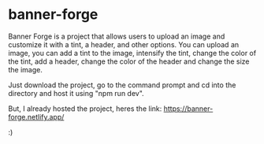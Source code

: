 # banner-forge
Banner Forge is a project that allows users to upload an image and customize it with a tint, a header, and other options. You can upload an image, you can add a tint to the image, intensify the tint, change the color of the tint, add a header, change the color of the header and change the size the image.

Just download the project, go to the command prompt and cd into the directory and host it using "npm run dev".

But, I already hosted the project, heres the link: https://banner-forge.netlify.app/

:)
